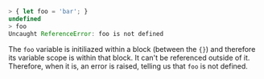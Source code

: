 ```js
> { let foo = 'bar'; }
undefined
> foo
Uncaught ReferenceError: foo is not defined
```

The `foo` variable is initiliazed within a block (between the `{}`) and therefore its variable scope is within that block. It can't be referenced outside of it. Therefore, when it is, an error is raised, telling us that `foo` is not defined.